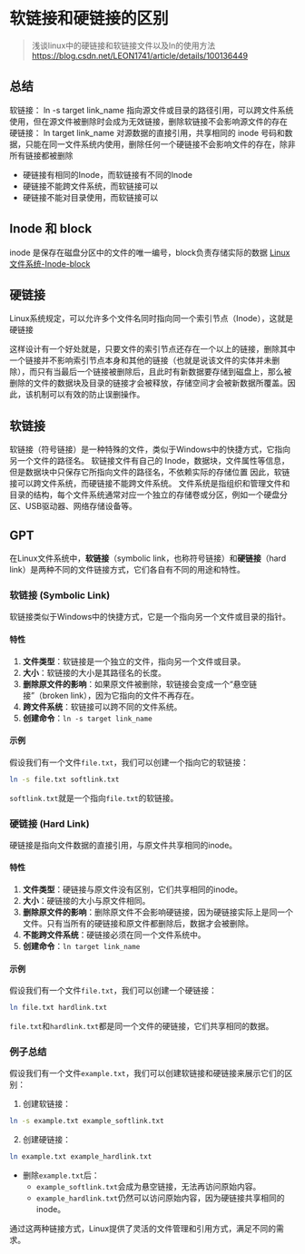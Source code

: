 # 软链接和硬链接的区别

> 浅谈linux中的硬链接和软链接文件以及ln的使用方法
> <https://blog.csdn.net/LEON1741/article/details/100136449>

## 总结

软链接：
   ln -s target link_name
   指向源文件或目录的路径引用，可以跨文件系统使用，但在源文件被删除时会成为无效链接，删除软链接不会影响源文件的存在
硬链接：
    ln target link_name
   对源数据的直接引用，共享相同的 inode 号码和数据，只能在同一文件系统内使用，删除任何一个硬链接不会影响文件的存在，除非所有链接都被删除

- 硬链接有相同的Inode，而软链接有不同的Inode
- 硬链接不能跨文件系统，而软链接可以
- 硬链接不能对目录使用，而软链接可以

## Inode 和 block

inode 是保存在磁盘分区中的文件的唯一编号，block负责存储实际的数据
[Linux文件系统-Inode-block](./Linux文件系统-Inode-block.md)

## 硬链接

Linux系统规定，可以允许多个文件名同时指向同一个索引节点（Inode），这就是硬链接

这样设计有一个好处就是，只要文件的索引节点还存在一个以上的链接，删除其中一个链接并不影响索引节点本身和其他的链接（也就是说该文件的实体并未删除），而只有当最后一个链接被删除后，且此时有新数据要存储到磁盘上，那么被删除的文件的数据块及目录的链接才会被释放，存储空间才会被新数据所覆盖。因此，该机制可以有效的防止误删操作。

## 软链接

软链接（符号链接）是一种特殊的文件，类似于Windows中的快捷方式，它指向另一个文件的路径名。
软链接文件有自己的 Inode，数据块，文件属性等信息，但是数据块中只保存它所指向文件的路径名，不依赖实际的存储位置
因此，软链接可以跨文件系统，而硬链接不能跨文件系统。
文件系统是指组织和管理文件和目录的结构，每个文件系统通常对应一个独立的存储卷或分区，例如一个硬盘分区、USB驱动器、网络存储设备等。

## GPT

在Linux文件系统中，**软链接**（symbolic link，也称符号链接）和**硬链接**（hard link）是两种不同的文件链接方式，它们各自有不同的用途和特性。

### 软链接 (Symbolic Link)

软链接类似于Windows中的快捷方式，它是一个指向另一个文件或目录的指针。

#### 特性

1. **文件类型**：软链接是一个独立的文件，指向另一个文件或目录。
2. **大小**：软链接的大小是其路径名的长度。
3. **删除原文件的影响**：如果原文件被删除，软链接会变成一个“悬空链接”（broken link），因为它指向的文件不再存在。
4. **跨文件系统**：软链接可以跨不同的文件系统。
5. **创建命令**：`ln -s target link_name`

#### 示例

假设我们有一个文件`file.txt`，我们可以创建一个指向它的软链接：

```bash
ln -s file.txt softlink.txt
```

`softlink.txt`就是一个指向`file.txt`的软链接。

### 硬链接 (Hard Link)

硬链接是指向文件数据的直接引用，与原文件共享相同的inode。

#### 特性

1. **文件类型**：硬链接与原文件没有区别，它们共享相同的inode。
2. **大小**：硬链接的大小与原文件相同。
3. **删除原文件的影响**：删除原文件不会影响硬链接，因为硬链接实际上是同一个文件。只有当所有的硬链接和原文件都删除后，数据才会被删除。
4. **不能跨文件系统**：硬链接必须在同一个文件系统中。
5. **创建命令**：`ln target link_name`

#### 示例

假设我们有一个文件`file.txt`，我们可以创建一个硬链接：

```bash
ln file.txt hardlink.txt
```

`file.txt`和`hardlink.txt`都是同一个文件的硬链接，它们共享相同的数据。

### 例子总结

假设我们有一个文件`example.txt`，我们可以创建软链接和硬链接来展示它们的区别：

1. 创建软链接：

```bash
ln -s example.txt example_softlink.txt
```

2. 创建硬链接：

```bash
ln example.txt example_hardlink.txt
```

- 删除`example.txt`后：
  - `example_softlink.txt`会成为悬空链接，无法再访问原始内容。
  - `example_hardlink.txt`仍然可以访问原始内容，因为硬链接共享相同的inode。

通过这两种链接方式，Linux提供了灵活的文件管理和引用方式，满足不同的需求。
